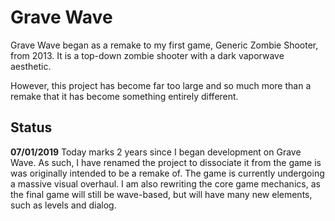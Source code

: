 # Grave Wave
Grave Wave began as a remake to my first game, Generic Zombie Shooter, from 2013. It is a top-down zombie shooter with a dark vaporwave aesthetic.

However, this project has become far too large and so much more than a remake that it has become something entirely different.

## Status

**07/01/2019**
Today marks 2 years since I began development on Grave Wave. As such, I have renamed the project to dissociate it from the game is was originally intended to be a remake of.
The game is currently undergoing a massive visual overhaul. I am also rewriting the core game mechanics, as the final game will still be wave-based, but will have many new elements, such as levels and dialog.
